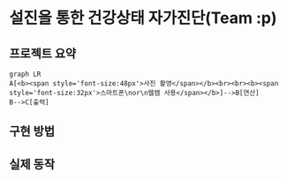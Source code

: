 # 설진을 통한 건강상태 자가진단(Team :p)  
## 프로젝트 요약
```mermaid
graph LR
A[<b><span style='font-size:48px'>사진 촬영</span></b><br><br><b><span style='font-size:32px'>스마트폰\nor\n웹캠 사용</span></b>]-->B[연산]
B-->C[출력]
```
## 구현 방법
## 실제 동작
